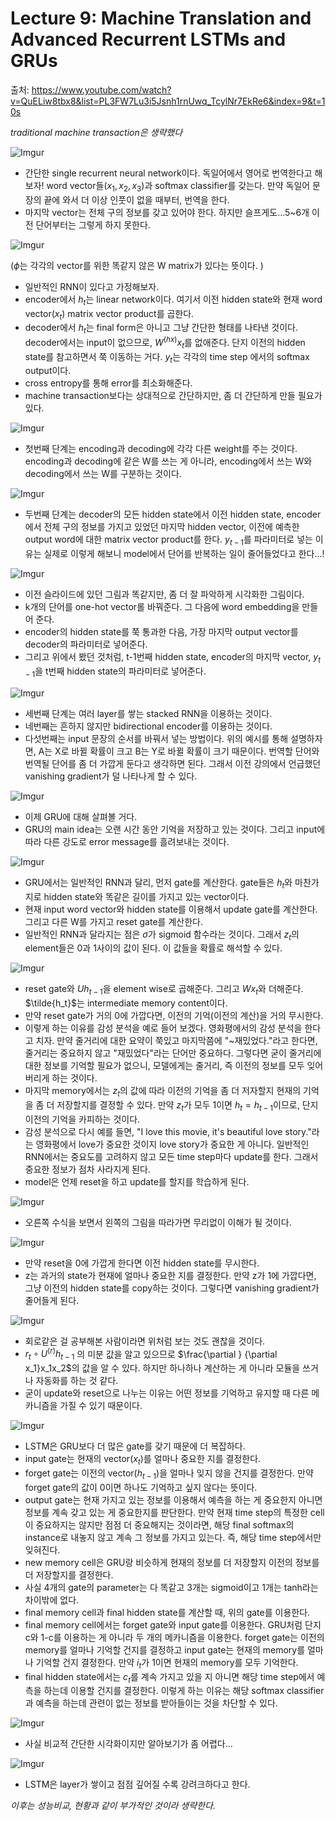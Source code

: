# Lecture 9: Machine Translation and Advanced Recurrent LSTMs and GRUs      

출처: https://www.youtube.com/watch?v=QuELiw8tbx8&list=PL3FW7Lu3i5Jsnh1rnUwq_TcylNr7EkRe6&index=9&t=10s     

*traditional machine transaction은 생략했다*

![Imgur](https://i.imgur.com/YzfUY7j.png)

- 간단한 single recurrent neural network이다.  독일어에서 영어로 번역한다고 해보자! word vector들($x_1, x_2, x_3$)과 softmax classifier를 갖는다. 만약 독일어 문장의 끝에 와서 더 이상 인풋이 없을 때부터, 번역을 한다. 
- 마지막 vector는 전체 구의 정보를 갖고 있어야 한다. 하지만 슬프게도...5~6개 이전 단어부터는 그렇게 하지 못한다.

![Imgur](https://i.imgur.com/kHEbSse.png)

($\phi$는 각각의 vector를 위한 똑같지 않은 W matrix가 있다는 뜻이다. )

- 일반적인 RNN이 있다고 가정해보자.
- encoder에서 $h_t$는 linear network이다. 여기서 이전 hidden state와 현재 word vector($x_t$) matrix vector product를 곱한다.
- decoder에서 $h_t$는 final form은 아니고 그냥 간단한 형태를 나타낸 것이다. decoder에서는 input이 없으므로, $W^{(hx)}x_t$를 없애준다. 단지 이전의 hidden state를 참고하면서 쭉 이동하는 거다. $y_t$는 각각의 time step 에서의 softmax output이다. 
- cross entropy를 통해 error를 최소화해준다.
- machine transaction보다는 상대적으로 간단하지만, 좀 더 간단하게 만들 필요가 있다. 

![Imgur](https://i.imgur.com/VnOAHDT.png)

- 첫번째 단계는 encoding과 decoding에 각각 다른 weight를 주는 것이다. encoding과 decoding에 같은 W를 쓰는 게 아니라, encoding에서 쓰는 W와 decoding에서 쓰는 W를 구분하는 것이다.

![Imgur](https://i.imgur.com/k9lekLL.png)

- 두번째 단계는 decoder의 모든 hidden state에서 이전 hidden state, encoder에서 전체 구의 정보를 가지고 있었던 마지막 hidden vector, 이전에 예측한 output word에 대한 matrix vector product를 한다. $y_{t-1}$를 파라미터로 넣는 이유는 실제로  이렇게 해보니 model에서 단어를 반복하는 일이 줄어들었다고 한다...!

![Imgur](https://i.imgur.com/ascELln.png)

- 이전 슬라이드에 있던 그림과 똑같지만, 좀 더 잘 파악하게 시각화한 그림이다.
- k개의 단어를 one-hot vector롤 바꿔준다. 그 다음에 word embedding을 만들어 준다.
- encoder의 hidden state를 쭉 통과한 다음, 가장 마지막 output vector를 decoder의 파라미터로 넣어준다.
- 그리고 위에서 봤던 것처럼, t-1번째 hidden state, encoder의 마지막 vector, $y_{t-1}$을 t번째 hidden state의 파라미터로 넣어준다. 

![Imgur](https://i.imgur.com/Tpe29er.png)

- 세번째 단계는 여러 layer를 쌓는 stacked RNN을 이용하는 것이다. 
- 네번째는 흔하지 않지만 bidirectional encoder를 이용하는 것이다. 
- 다섯번째는 input 문장의 순서를 바꿔서 넣는 방법이다. 위의 예시를 통해 설명하자면, A는 X로 바뀔 확률이 크고 B는 Y로 바뀔 확률이 크기 때문이다. 번역할 단어와 번역될 단어를 좀 더 가깝게 둔다고 생각하면 된다. 그래서 이전 강의에서 언급했던vanishing gradient가 덜 나타나게 할 수 있다.

![Imgur](https://i.imgur.com/QiuNIMT.png)

- 이제 GRU에 대해 살펴볼 거다.
- GRU의 main idea는 오랜 시간 동안 기억을 저장하고 있는 것이다. 그리고 input에 따라 다른 강도로 error message를 흘려보내는 것이다.

![Imgur](https://i.imgur.com/mPcm5Mq.png)

- GRU에서는 일반적인 RNN과 달리, 먼저 gate를 계산한다. gate들은 $h_t$와 마찬가지로 hidden state와 똑같은 길이를 가지고 있는 vector이다.
- 현재 input word vector와 hidden state를 이용해서 update gate를 계산한다. 그리고 다른 W를 가지고 reset gate를 계산한다.
- 일반적인 RNN과 달라지는 점은 $\sigma$가 sigmoid 함수라는 것이다. 그래서 $z_t$의 element들은 0과 1사이의 값이 된다. 이 값들을 확률로 해석할 수 있다.

![Imgur](https://i.imgur.com/vNcexRI.png)

- reset gate와 $Uh_{t-1}$을  element wise로 곱해준다.  그리고 $Wx_t$와 더해준다. $\tilde{h_t}$는 intermediate memory content이다.
- 만약 reset gate가 거의 0에 가깝다면, 이전의 기억(이전의 계산)을 거의 무시한다.  
- 이렇게 하는 이유를 감성 분석을 예로 들어 보겠다. 영화평에서의 감성 분석을 한다고 치자. 만약 줄거리에 대한 요약이 쭉있고 마지막쯤에 "~재밌었다."라고 한다면, 줄거리는 중요하지 않고 "재밌었다"라는 단어만 중요하다. 그렇다면 굳이 줄거리에 대한 정보를 기억할 필요가 없으니, 모델에게는 줄거리, 즉 이전의 정보를 모두 잊어버리게 하는 것이다.
- 마지막 memory에서는 $z_t$의 값에 따라 이전의 기억을 좀 더 저자할지 현재의 기억을 좀 더 저장할지를 결정할 수 있다. 만약 $z_t$가 모두 1이면 $h_t = h_{t-1}$이므로, 단지 이전의 기억을 카피하는 것이다.
- 감성 분석으로 다시 예를 들면, "I love this movie, it's beautiful love story."라는 영화평에서 love가 중요한 것이지 love story가 중요한 게 아니다. 일반적인 RNN에서는 중요도를 고려하지 않고 모든 time step마다 update를 한다. 그래서 중요한 정보가 점차 사라지게 된다.
- model은 언제 reset을 하고 update를 할지를 학습하게 된다.

![Imgur](https://i.imgur.com/P5ea7Qe.png)

- 오른쪽 수식을 보면서 왼쪽의 그림을 따라가면 무리없이 이해가 될 것이다.

![Imgur](https://i.imgur.com/RzAPMQC.png)

- 만약 reset을 0에 가깝게 한다면 이전 hidden state를 무시한다. 
- z는 과거의 state가 현재에 얼마나 중요한 지를 결정한다. 만약 z가 1에 가깝다면, 그냥 이전의 hidden state를 copy하는 것이다. 그렇다면 vanishing gradient가 줄어들게 된다.

![Imgur](https://i.imgur.com/D0asux7.png)

- 회로같은 걸 공부해본 사람이라면 위처럼 보는 것도 괜찮을 것이다.
- $r_t \circ U^{(r)}h_{t-1}$ 의 미분 값을 알고 있으므로 $\frac{\partial } {\partial x_1}x_1x_2$의 값을 알 수 있다. 하지만 하나하나 계산하는 게 아니라 모듈을 쓰거나 자동화를 하는 것 같다.
- 굳이 update와 reset으로 나누는 이유는 어떤 정보를 기억하고 유지할 때 다른 메카니즘을 가질 수 있기 때문이다.

![Imgur](https://i.imgur.com/w9hhV5Z.png)

- LSTM은 GRU보다 더 많은 gate를 갖기 때문에 더 복잡하다. 
- input gate는 현재의 vector($x_t$)를 얼마나 중요한 지를 결정한다.
- forget gate는 이전의 vector($h_{t-1}$)을 얼마나 잊지 않을 건지를 결정한다. 만약 forget gate의 값이 0이면 하나도 기억하고 싶지 않다는 뜻이다.
- output gate는 현재 가지고 있는 정보를 이용해서 예측을 하는 게 중요한지 아니면 정보를 계속 갖고 있는 게 중요한지를 판단한다. 만약 현재 time step의 특정한 cell이 중요하지는 않지만 점점 더 중요해지는 것이라면, 해당 final softmax의 instance로 내놓지 않고  계속 그 정보를 가지고 있는다.  즉, 해당 time step에서만 잊혀진다.
- new memory cell은 GRU랑 비슷하게 현재의 정보를 더 저장할지 이전의 정보를 더 저장할지를 결정한다.
- 사실 4개의 gate의 parameter는 다 똑같고 3개는 sigmoid이고 1개는 tanh라는 차이밖에 없다.
- final memory cell과 final hidden state를 계산할 때, 위의 gate를 이용한다.
- final memory cell에서는 forget gate와 input gate를 이용한다. GRU처럼 단지 c와 1-c를 이용하는 게 아니라 두 개의 메카니즘을 이용한다. forget gate는 이전의 memory를 얼마나 기억할 건지를 결정하고 input gate는 현재의 memory를 얼마나 기억할 건지 결정한다. 만약 $i_t$가 1이면 현재의 memory를 모두 기억한다.
- final hidden state에서는 $c_t$를 계속 가지고 있을 지 아니면 해당 time step에서 예측을 하는데 이용할 건지를 결정한다. 이렇게 하는 이유는 해당 softmax classifier과 예측을 하는데 관련이 없는 정보를 받아들이는 것을 차단할 수 있다. 

![Imgur](https://i.imgur.com/CHMNqlE.png)

- 사실 비교적 간단한 시각화이지만 알아보기가 좀 어렵다...

![Imgur](https://i.imgur.com/xb8CwTj.png)

- LSTM은 layer가 쌓이고 점점 깊어질 수록 강려크하다고 한다.

*이후는 성능비교, 현황과 같이 부가적인 것이라 생략한다.*

